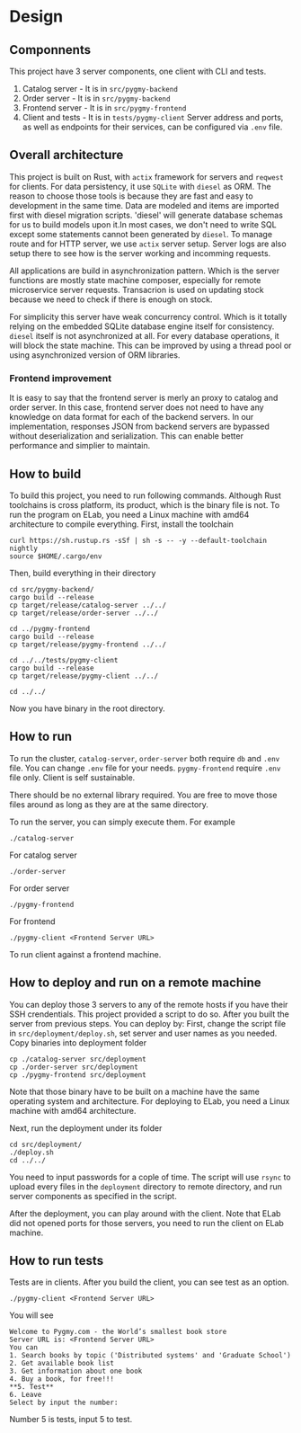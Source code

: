 # Design
## Componnents
This project have 3 server components, one client with CLI and tests.
1. Catalog server - It is in `src/pygmy-backend`
2. Order server - It is in `src/pygmy-backend`
3. Frontend server - It is in `src/pygmy-frontend`
4. Client and tests - It is in `tests/pygmy-client`
Server address and ports, as well as endpoints for their services, can be configured via `.env` file.

## Overall architecture
This project is built on Rust, with `actix` framework for servers and `reqwest` for clients. For data persistency, it use `SQLite` with `diesel` as ORM. The reason to choose those tools is because they are fast and easy to development in the same time. Data are modeled and items are imported first with diesel migration scripts. 'diesel' will generate database schemas for us to build models upon it.In most cases, we don't need to write SQL except some statements cannot been generated by `diesel`. To manage route and for HTTP server, we use `actix` server setup. Server logs are also setup there to see how is the server working and incomming requests.

All applications are build in asynchronization pattern. Which is the server functions are mostly state machine composer, especially for remote microservice server requests. Transacrion is used on updating stock because we need to check if there is enough on stock.

For simplicity this server have weak concurrency control. Which is it totally relying on the embedded SQLite database engine itself for consistency. `diesel` itself is not asynchronized at all. For every database operations, it will block the state machine. This can be improved by using a thread pool or using asynchronized version of ORM libraries.

### Frontend improvement
It is easy to say that the frontend server is merly an proxy to catalog and order server. In this case, frontend server does not need to have any knowledge on data format for each of the backend servers. In our implementation, responses JSON from backend servers are bypassed without deserialization and serialization. This can enable better performance and simplier to maintain.

## How to build
To build this project, you need to run following commands. Although Rust toolchains is cross platform, its product, which is the binary file is not. To run the program on ELab, you need a Linux machine with amd64 architecture to compile everything.
First, install the toolchain
```
curl https://sh.rustup.rs -sSf | sh -s -- -y --default-toolchain nightly
source $HOME/.cargo/env
```
Then, build everything in their directory
```
cd src/pygmy-backend/
cargo build --release
cp target/release/catalog-server ../../
cp target/release/order-server ../../

cd ../pygmy-frontend
cargo build --release
cp target/release/pygmy-frontend ../../

cd ../../tests/pygmy-client
cargo build --release
cp target/release/pygmy-client ../../

cd ../../
```
Now you have binary in the root directory.

## How to run
To run the cluster, `catalog-server`, `order-server` both require `db` and `.env` file. You can change `.env` file for your needs. `pygmy-frontend` require `.env` file only. Client is self sustainable. 

There should be no external library required. You are free to move those files around as long as they are at the same directory.

To run the server, you can simply execute them. For example
```
./catalog-server
```
For catalog server
```
./order-server
```
For order server
```
./pygmy-frontend
```
For frontend
```
./pygmy-client <Frontend Server URL>
```
To run client against a frontend machine.

## How to deploy and run on a remote machine
You can deploy those 3 servers to any of the remote hosts if you have their SSH crendentials. This project provided a script to do so. 
After you built the server from previous steps. You can deploy by:
First, change the script file in `src/deployment/deploy.sh`, set server and user names as you needed.
Copy binaries into deployment folder
```
cp ./catalog-server src/deployment
cp ./order-server src/deployment
cp ./pygmy-frontend src/deployment
```
Note that those binary have to be built on a machine have the same operating system and architecture. For deploying to ELab, you need a Linux machine with amd64 architecture.

Next, run the deployment under its folder
```
cd src/deployment/
./deploy.sh
cd ../../
```
You need to input passwords for a cople of time. The script will use `rsync` to upload every files in the `deployment` directory to remote directory, and run server components as specified in the script.

After the deployment, you can play around with the client. Note that ELab did not opened ports for those servers, you need to run the client on ELab machine.

## How to run tests
Tests are in clients. After you build the client, you can see test as an option.
```
./pygmy-client <Frontend Server URL>
```
You will see
```
Welcome to Pygmy.com - the World’s smallest book store
Server URL is: <Frontend Server URL>
You can
1. Search books by topic ('Distributed systems' and 'Graduate School')
2. Get available book list
3. Get information about one book
4. Buy a book, for free!!!
**5. Test**
6. Leave
Select by input the number: 
```
Number 5 is tests, input 5 to test.